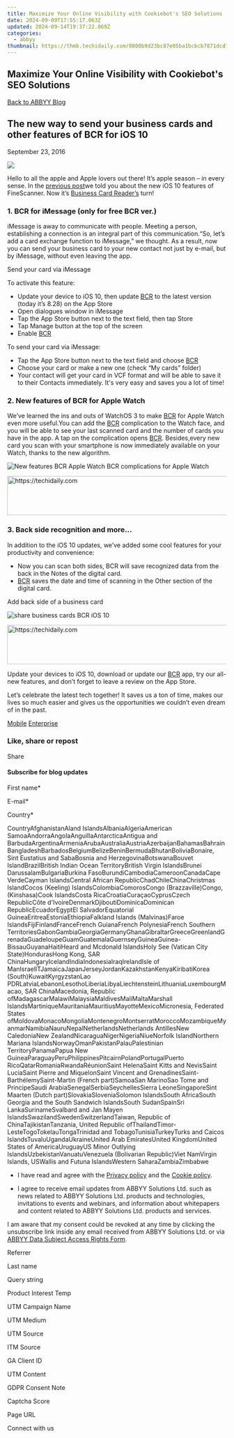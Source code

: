 ```yaml
---
title: Maximize Your Online Visibility with Cookiebot's SEO Solutions
date: 2024-09-09T17:55:17.063Z
updated: 2024-09-14T19:37:22.069Z
categories:
  - abbyy
thumbnail: https://thmb.techidaily.com/8800b9d23bc87e05ba1bcbcb7871dcd72ced90a72c9734029cc19974bbea9ac3.jpg
---
```


## Maximize Your Online Visibility with Cookiebot's SEO Solutions

[Back to ABBYY Blog](https://tools.techidaily.com/abbyy/products/)

## The new way to send your business cards and other features of BCR for iOS 10

September 23, 2016

![](https://static2.abbyy.com/abbyycommedia/28778/siri-ios-13.png) 

Hello to all the apple and Apple lovers out there! It’s apple season – in every sense. In the [previous post](https://tools.techidaily.com/abbyy/products/)we told you about the new iOS 10 features of FineScanner. Now it’s [Business Card Reader’s](http://qrs.ly/ip56xfe) turn!

### 1\. BCR for iMessage (only for free BCR ver.)

iMessage is away to communicate with people. Meeting a person, establishing a connection is an integral part of this communication.“So, let’s add a card exchange function to iMessage,” we thought. As a result, now you can send your business card to your new contact not just by e-mail, but by iMessage, without even leaving the app.

Send your card via iMessage

To activate this feature:

* Update your device to iOS 10, then update [BCR](http://qrs.ly/ip56xfe) to the latest version (today it’s 8.28) on the App Store
* Open dialogues window in iMessage
* Tap the App Store button next to the text field, then tap Store
* Tap Manage button at the top of the screen
* Enable [BCR](http://qrs.ly/ip56xfe)

To send your card via iMessage:

* Tap the App Store button next to the text field and choose [BCR](http://qrs.ly/ip56xfe)
* Choose your card or make a new one (check “My cards” folder)
* Your contact will get your card in VCF format and will be able to save it to their Contacts immediately. It's very easy and saves you a lot of time!

###  2\. New features of BCR for Apple Watch

We’ve learned the ins and outs of WatchOS 3 to make [BCR](http://qrs.ly/ip56xfe) for Apple Watch even more useful.You can add the [BCR](http://qrs.ly/ip56xfe) complication to the Watch face, and you will be able to see your last scanned card and the number of cards you have in the app. A tap on the complication opens [BCR](http://qrs.ly/ip56xfe). Besides,every new card you scan with your smartphone is now immediately available on your Watch, thanks to the new algorithm.

![New features BCR Apple Watch](https://static1.abbyy.com/abbyycommedia/25879/fayl_000.png) BCR complications for Apple Watch

<!-- affiliate ads begin -->
<a href="https://appsumo.8odi.net/c/5597632/2128844/7443" target="_top" id="2128844">
  <img src="//a.impactradius-go.com/display-ad/7443-2128844" border="0" alt="https://techidaily.com" width="728" height="90"/>
</a>
<img height="0" width="0" src="https://appsumo.8odi.net/i/5597632/2128844/7443" style="position:absolute;visibility:hidden;" border="0" />
<!-- affiliate ads end -->

### **3\. Back side recognition and more...**

In addition to the iOS 10 updates, we’ve added some cool features for your productivity and convenience:

* Now you can scan both sides, BCR will save recognized data from the back in the Notes of the digital card.
* [BCR](http://qrs.ly/ip56xfe) saves the date and time of scanning in the Other section of the digital card.

 Add back side of a business card

![share business cards BCR iOS 10](https://static1.abbyy.com/abbyycommedia/25878/bcr_en_app-device_800x320-e1474636349878.png)

<!-- affiliate ads begin -->
<a href="https://appsumo.8odi.net/c/5597632/2130886/7443" target="_top" id="2130886">
  <img src="//a.impactradius-go.com/display-ad/7443-2130886" border="0" alt="https://techidaily.com" width="728" height="90"/>
</a>
<img height="0" width="0" src="https://appsumo.8odi.net/i/5597632/2130886/7443" style="position:absolute;visibility:hidden;" border="0" />
<!-- affiliate ads end -->

Update your devices to iOS 10, download or update our [BCR](http://qrs.ly/ip56xfe) app, try our all-new features, and don’t forget to leave a review on the App Store.

Let’s celebrate the latest tech together! It saves us a ton of time, makes our lives so much easier and gives us the opportunities we couldn’t even dream of in the past.

[Mobile](https://tools.techidaily.com/abbyy/products/) [Enterprise](https://tools.techidaily.com/abbyy/products/) 

### Like, share or repost

Share 

  
#### Subscribe for blog updates

First name\*

E-mail\*

Сountry\*

СountryAfghanistanAland IslandsAlbaniaAlgeriaAmerican SamoaAndorraAngolaAnguillaAntarcticaAntigua and BarbudaArgentinaArmeniaArubaAustraliaAustriaAzerbaijanBahamasBahrainBangladeshBarbadosBelgiumBelizeBeninBermudaBhutanBoliviaBonaire, Sint Eustatius and SabaBosnia and HerzegovinaBotswanaBouvet IslandBrazilBritish Indian Ocean TerritoryBritish Virgin IslandsBrunei DarussalamBulgariaBurkina FasoBurundiCambodiaCameroonCanadaCape VerdeCayman IslandsCentral African RepublicChadChileChinaChristmas IslandCocos (Keeling) IslandsColombiaComorosCongo (Brazzaville)Congo, (Kinshasa)Cook IslandsCosta RicaCroatiaCuraçaoCyprusCzech RepublicCôte d'IvoireDenmarkDjiboutiDominicaDominican RepublicEcuadorEgyptEl SalvadorEquatorial GuineaEritreaEstoniaEthiopiaFalkland Islands (Malvinas)Faroe IslandsFijiFinlandFranceFrench GuianaFrench PolynesiaFrench Southern TerritoriesGabonGambiaGeorgiaGermanyGhanaGibraltarGreeceGreenlandGrenadaGuadeloupeGuamGuatemalaGuernseyGuineaGuinea-BissauGuyanaHaitiHeard and Mcdonald IslandsHoly See (Vatican City State)HondurasHong Kong, SAR ChinaHungaryIcelandIndiaIndonesiaIraqIrelandIsle of ManIsraelITJamaicaJapanJerseyJordanKazakhstanKenyaKiribatiKorea (South)KuwaitKyrgyzstanLao PDRLatviaLebanonLesothoLiberiaLibyaLiechtensteinLithuaniaLuxembourgMacao, SAR ChinaMacedonia, Republic ofMadagascarMalawiMalaysiaMaldivesMaliMaltaMarshall IslandsMartiniqueMauritaniaMauritiusMayotteMexicoMicronesia, Federated States ofMoldovaMonacoMongoliaMontenegroMontserratMoroccoMozambiqueMyanmarNamibiaNauruNepalNetherlandsNetherlands AntillesNew CaledoniaNew ZealandNicaraguaNigerNigeriaNiueNorfolk IslandNorthern Mariana IslandsNorwayOmanPakistanPalauPalestinian TerritoryPanamaPapua New GuineaParaguayPeruPhilippinesPitcairnPolandPortugalPuerto RicoQatarRomaniaRwandaRéunionSaint HelenaSaint Kitts and NevisSaint LuciaSaint Pierre and MiquelonSaint Vincent and GrenadinesSaint-BarthélemySaint-Martin (French part)SamoaSan MarinoSao Tome and PrincipeSaudi ArabiaSenegalSerbiaSeychellesSierra LeoneSingaporeSint Maarten (Dutch part)SlovakiaSloveniaSolomon IslandsSouth AfricaSouth Georgia and the South Sandwich IslandsSouth SudanSpainSri LankaSurinameSvalbard and Jan Mayen IslandsSwazilandSwedenSwitzerlandTaiwan, Republic of ChinaTajikistanTanzania, United Republic ofThailandTimor-LesteTogoTokelauTongaTrinidad and TobagoTunisiaTurkeyTurks and Caicos IslandsTuvaluUgandaUkraineUnited Arab EmiratesUnited KingdomUnited States of AmericaUruguayUS Minor Outlying IslandsUzbekistanVanuatuVenezuela (Bolivarian Republic)Viet NamVirgin Islands, USWallis and Futuna IslandsWestern SaharaZambiaZimbabwe

* I have read and agree with the [Privacy policy](https://tools.techidaily.com/abbyy/products/) and the [Cookie policy](https://tools.techidaily.com/abbyy/products/).

* I agree to receive email updates from ABBYY Solutions Ltd. such as news related to ABBYY Solutions Ltd. products and technologies, invitations to events and webinars, and information about whitepapers and content related to ABBYY Solutions Ltd. products and services.  
    
I am aware that my consent could be revoked at any time by clicking the unsubscribe link inside any email received from ABBYY Solutions Ltd. or via [ABBYY Data Subject Access Rights Form](https://tools.techidaily.com/abbyy/products/).

Referrer

Last name

Query string

Product Interest Temp

UTM Campaign Name

UTM Medium

UTM Source

ITM Source

GA Client ID

UTM Content

GDPR Consent Note

Captcha Score

Page URL

Connect with us

<ins class="adsbygoogle"
     style="display:block"
     data-ad-format="autorelaxed"
     data-ad-client="ca-pub-7571918770474297"
     data-ad-slot="1223367746"></ins>

<ins class="adsbygoogle"
     style="display:block"
     data-ad-client="ca-pub-7571918770474297"
     data-ad-slot="8358498916"
     data-ad-format="auto"
     data-full-width-responsive="true"></ins>



